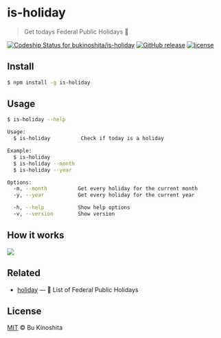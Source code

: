 # is-holiday
> Get todays Federal Public Holidays :confetti_ball:

[![Codeship Status for bukinoshita/is-holiday](https://app.codeship.com/projects/12a99330-de7a-0134-65d6-666b8ac96438/status?branch=master)](https://app.codeship.com/projects/204693)
[![GitHub release](https://img.shields.io/github/release/bukinoshita/is-holiday.svg)](https://www.npmjs.com/package/is-holiday)
[![license](https://img.shields.io/github/license/bukinoshita/is-holiday.svg)](https://raw.githubusercontent.com/bukinoshita/is-holiday/master/LICENSE)

## Install
```bash
$ npm install -g is-holiday
```

## Usage
```bash
$ is-holiday --help

Usage:
  $ is-holiday          Check if today is a holiday

Example:
  $ is-holiday
  $ is-holiday --month
  $ is-holiday --year

Options:
  -m, --month          Get every holiday for the current month
  -y, --year           Get every holiday for the current year

  -h, --help           Show help options
  -v, --version        Show version
```

## How it works

<img src="https://cldup.com/5Yv9G3flej.gif"/>

## Related
- [holiday](https://github.com/bukinoshita/holiday) — :calendar: List of Federal Public Holidays

## License
[MIT](https://github.com/bukinoshita/is-holiday/blob/master/LICENSE) &copy; Bu Kinoshita
